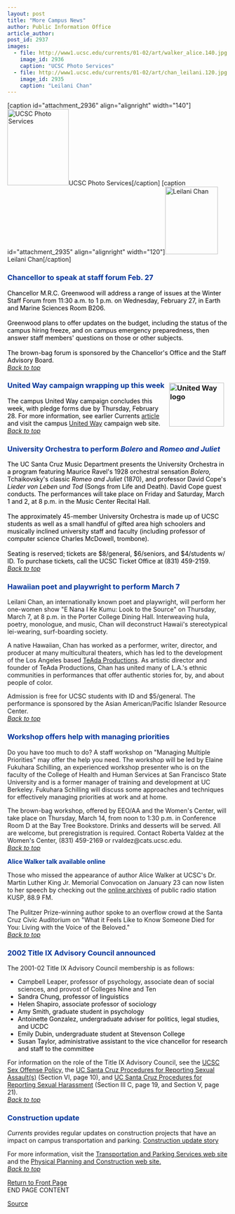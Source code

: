 ```yaml
---
layout: post
title: "More Campus News"
author: Public Information Office
article_author: 
post_id: 2937
images:
  - file: http://www1.ucsc.edu/currents/01-02/art/walker_alice.140.jpg
    image_id: 2936
    caption: "UCSC Photo Services"
  - file: http://www1.ucsc.edu/currents/01-02/art/chan_leilani.120.jpg
    image_id: 2935
    caption: "Leilani Chan"
---
```


[caption id="attachment_2936" align="alignright" width="140"]<a href="http://dev-ucsc-news.pantheonsite.io/wp-content/uploads/2002/02/walker_alice.140.jpg"><img class="size-full wp-image-2936" src="http://dev-ucsc-news.pantheonsite.io/wp-content/uploads/2002/02/walker_alice.140.jpg" alt="UCSC Photo Services" width="140" height="174" /></a>UCSC Photo Services[/caption]
[caption id="attachment_2935" align="alignright" width="120"]<a href="http://dev-ucsc-news.pantheonsite.io/wp-content/uploads/2002/02/chan_leilani.120.jpg"><img class="size-full wp-image-2935" src="http://dev-ucsc-news.pantheonsite.io/wp-content/uploads/2002/02/chan_leilani.120.jpg" alt="Leilani Chan" width="120" height="154" /></a>Leilani Chan[/caption]
<h3>
  <a name="Chancellor" id="Chancellor"></a><font color="#003399">Chancellor to speak at staff forum Feb. 27</font>
</h3>
<p>
  <font color="#000000">Chancellor M.R.C. Greenwood will address a range of issues at the Winter Staff Forum from 11:30 a.m. to 1 p.m. on Wednesday, February 27, in Earth and Marine Sciences Room B206.<br>
  <br>
  Greenwood plans to offer updates on the budget, including the status of the campus hiring freeze, and on campus emergency preparedness, then answer staff members' questions on those or other subjects.<br>
  <br>
  The brown-bag forum is sponsored by the Chancellor's Office and the Staff Advisory Board.</font><font color="#993300"><br></font><a href="#Chancellor"><i>Back to top</i></a>
</p>
<h3>
  <img align="right" alt="United Way logo" border="0" height="100" hspace="10" src="../art/unitedway_logo.gif" vspace="4" width="125"><a name="United" id="United"></a><font color="#003399">United Way campaign wrapping up</font> <font color="#003399">this week</font>
</h3>
<p>
  <font color="#000000">The campus United Way campaign concludes this week, with pledge forms due by Thursday, February 28. For more information, see earlier Currents</font> <a href="../02-11/united_way.html">article</a> <font color="#000000">and visit the campus</font> <a href="http://www2.ucsc.edu/united-way/">United Way</a> <font color="#000000">campaign web site.</font><br>
  <a href="#Chancellor"><i>Back to top</i></a>
</p>
<h3>
  <a name="University" id="University"></a><font color="#003399">University Orchestra to perform <i>Bolero</i> and <i>Romeo and Juliet</i></font>
</h3>
<p>
  <font color="#000000">The UC Santa Cruz Music Department presents the University Orchestra in a program featuring Maurice Ravel's 1928 orchestral sensation <i>Bolero,</i> Tchaikovsky's classic <i>Romeo and Juliet</i> (1870), and professor David Cope's <i>Lieder von Leben und Tod</i> (Songs from Life and Death). David Cope guest conducts. The performances will take place on Friday and Saturday, March 1 and 2, at 8 p.m. in the Music Center Recital Hall.<br>
  <br>
  The approximately 45-member University Orchestra is made up of UCSC students as well as a small handful of gifted area high schoolers and musically inclined university staff and faculty (including professor of computer science Charles McDowell, trombone).<br>
  <br>
  Seating is reserved; tickets are $8/general, $6/seniors, and $4/students w/ ID. To purchase tickets, call the UCSC Ticket Office at (831) 459-2159.</font><br>
  <a href="#Chancellor"><i>Back to top</i></a>
</p>
<h3>
  <a name="Hawaiian" id="Hawaiian"></a><font color="#003399">Hawaiian poet and playwright to perform March 7</font>
</h3>Leilani Chan, an internationally known poet and playwright, will perform her one-women show "E Nana I Ke Kumu: Look to the Source" on Thursday, March 7, at 8 p.m. in the Porter College Dining Hall. Interweaving hula, poetry, monologue, and music, Chan will deconstruct Hawaii's stereotypical lei-wearing, surf-boarding society.
<p>
  A native Hawaiian, Chan has worked as a performer, writer, director, and producer at many multicultural theaters, which has led to the development of the Los Angeles based <a href="http://www.teada.org/">TeAda Productions</a>. As artistic director and founder of TeAda Productions, Chan has united many of L.A.'s ethnic communities in performances that offer authentic stories for, by, and about people of color.
</p>
<p>
  Admission is free for UCSC students with ID and $5/general. The performance is sponsored by the Asian American/Pacific Islander Resource Center.<a href="#Sweet"><i><br></i></a><a href="#Chancellor"><i>Back to top</i></a>
</p>
<h3>
  <a name="Workshop" id="Workshop"></a><font color="#003399">Workshop offers help with managing priorities</font>
</h3>
<p>
  Do you have too much to do? A staff workshop on "Managing Multiple Priorities" may offer the help you need. The workshop will be led by Elaine Fukuhara Schilling, an experienced workshop presenter who is on the faculty of the College of Health and Human Services at San Francisco State University and is a former manager of training and development at UC Berkeley. Fukuhara Schilling will discuss some approaches and techniques for effectively managing priorities at work and at home.
</p>
<p>
  The brown-bag workshop, offered by EEO/AA and the Women's Center, will take place on Thursday, March 14, from noon to 1:30 p.m. in Conference Room D at the Bay Tree Bookstore. Drinks and desserts will be served. All are welcome, but preregistration is required. Contact Roberta Valdez at the Women's Center, (831) 459-2169 or rvaldez@cats.ucsc.edu.<br>
  <a href="#Chancellor"><i>Back to top</i></a>
</p><a name="Alice" id="Alice"></a><font color="#003399"><b>Alice Walker talk available online</b></font>
<p>
  Those who missed the appearance of author Alice Walker at UCSC's Dr. Martin Luther King Jr. Memorial Convocation on January 23 can now listen to her speech by checking out the <a href="http://www.kusp.org/archive/">online archives</a> of public radio station KUSP, 88.9 FM.<br>
  <br>
  The Pulitzer Prize-winning author spoke to an overflow crowd at the Santa Cruz Civic Auditorium on "What it Feels Like to Know Someone Died for You: Living with the Voice of the Beloved."<br>
  <a href="#Chancellor"><i>Back to top</i></a>
</p>
<h3>
  <a name="2002"></a><font color="#003399">2002 Title IX Advisory Council announced</font>
</h3>
<p>
  The 2001-02 Title IX Advisory Council membership is as follows:
</p>
<ul>
  <li>Campbell Leaper, professor of psychology, associate dean of social sciences, and provost of Colleges Nine and Ten
  </li>
  <li>
    <font color="#000000">Sandra Chung, professor of linguistics</font>
  </li>
  <li>
    <font color="#000000">Helen Shapiro, associate professor of sociology</font>
  </li>
  <li>
    <font color="#000000">Amy Smith, graduate student in psychology</font>
  </li>
  <li>
    <font color="#000000">Antoinette Gonzalez, undergraduate adviser for politics, legal studies, and UCDC</font>
  </li>
  <li>
    <font color="#000000">Emily Dubin, undergraduate student at Stevenson College</font>
  </li>
  <li>
    <font color="#000000">Susan Taylor, administrative assistant to the vice chancellor for research and staff to the committee</font>
  </li>
</ul>
<p>
  For information on the role of the Title IX Advisory Council, see the <a href="http://www2.ucsc.edu/title9-sh/sopolicy/policy.htm">UCSC Sex Offense Policy,</a> the <a href="http://www2.ucsc.edu/title9-sh/sopolicy/assault.htm#5">UC Santa Cruz Procedures for Reporting Sexual Assault(s)</a> (Section VI, page 10), and <a href="http://www2.ucsc.edu/title9-sh/sopolicy/harass.htm">UC Santa Cruz Procedures for Reporting Sexual Harassment</a> (Section III C, page 19, and Section V, page 21). <a href="#Theater"><i><br></i></a><a href="#Chancellor"><i>Back to top</i></a>
</p>
<h3>
  <a name="Construction" id="Construction"></a><font color="#003399">Construction update</font>
</h3>
<p>
  <i>Currents</i> provides regular updates on construction projects that have an impact on campus transportation and parking. <a href="../../construction.html">Construction update story</a>
</p>
<p>
  For more information, visit the <a href="http://www2.ucsc.edu/taps/">Transportation and Parking Services web site</a> and the <a href="http://www2.ucsc.edu/ppc/">Physical Planning and Construction web site.<br></a><a href="#Chancellor"><i>Back to top</i></a>
</p>
<p>
  <a href="../../index.html">Return to Front Page<br></a> END PAGE CONTENT
</p>
<p><a href="http://www1.ucsc.edu/currents/01-02/02-25/morenews.html" title="Permalink to morenews">Source</a></p>
